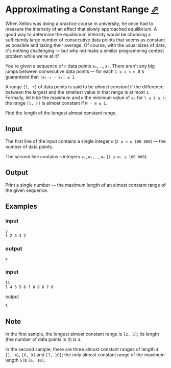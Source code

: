 # Approximating a Constant Range [⬀](https://codeforces.com/problemset/problem/602/B)

When Xellos was doing a practice course in university, he once had to measure the intensity of an effect that slowly approached equilibrium. A good way to determine the equilibrium intensity would be choosing a sufficiently large number of consecutive data points that seems as constant as possible and taking their average. Of course, with the usual sizes of data, it's nothing challenging — but why not make a similar programming contest problem while we're at it?

You're given a sequence of `n` data points `a₁`, ..., `aₙ`. There aren't any big jumps between consecutive data points — for each `1 ≤ i < n`, it's guaranteed that `|aᵢ₊₁ - aᵢ| ≤ 1`.

A range `[l, r]` of data points is said to be *almost constant* if the difference between the largest and the smallest value in that range is at most `1`. Formally, let `M` be the maximum and `m` the minimum value of `aᵢ` for `l ≤ i ≤ r`; the range `[l, r]` is almost constant if `M - m ≤ 1`.

Find the length of the longest almost constant range.

## Input

The first line of the input contains a single integer `n` (`2 ≤ n ≤ 100 000`) — the number of data points.

The second line contains `n` integers `a₁`, `a₂`, ..., `aₙ` (`1 ≤ aᵢ ≤ 100 000`).

## Output

Print a single number — the maximum length of an almost constant range of the given sequence.

## Examples

### input
```
5
1 2 3 3 2
```

### output
```
4
```

### input
```
11
5 4 5 5 6 7 8 8 8 7 6
```

output
```
5
```

## Note

In the first sample, the longest almost constant range is `[2, 5]`; its length (the number of data points in it) is `4`.

In the second sample, there are three almost constant ranges of length `4`: `[1, 4]`, `[6, 9]` and `[7, 10]`; the only almost constant range of the maximum length `5` is `[6, 10]`.

